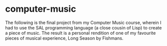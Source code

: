 # computer-music
The following is the final project from my Computer Music course, wherein I had to use the SAL programming language (a close cousin of Lisp) to create a piece of music. The result is a personal rendition of one of my favourite pieces of musical experience, Long Season by Fishmans.
